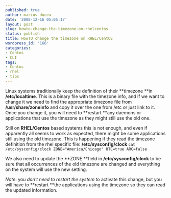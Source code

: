 ```yaml
---
published: true
author: marius-ducea
date: '2008-12-16 05:05:17'
layout: post
slug: howto-change-the-timezone-on-rhelcentos
status: publish
title: HowTO change the timezone on RHEL/CentOS
wordpress_id: '166'
categories:
- Centos
- CLI
tags:
- Centos
- rhel
- tips
---
```


Linux systems traditionally keep the definition of their **timezone **in **/etc/localtime**. This is a binary file with the timezone info, and if we want to change it we need to find the appropriate timezone file from **/usr/share/zoneinfo** and copy it over the one from /etc or just link to it. Once you change it, you will need to **restart **any daemons or applications that use the timezone as they might still use the old one.

Still on **RHEL/Centos** based systems this is not enough, and even if apparently all seems to work as expected, there might be some applications still using the old timezone. This is happening if they read the timezone definition from the rhel specific file: **/etc/sysconfig/clock**
`cat /etc/sysconfig/clock
ZONE="America/Chicago"
UTC=true
ARC=false`

We also need to update the **ZONE **field in **/etc/sysconfig/clock** to be sure that all occurrences of the old timezone are changed and everything on the system will use the new setting.

_Note_: you _don't need to restart the system_ to activate this change, but you will have to **restart **the applications using the timezone so they can read the updated information.
